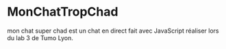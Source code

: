 # MonChatTropChad
mon chat super chad est un chat en direct fait avec JavaScript réaliser lors du lab 3 de Tumo Lyon.
